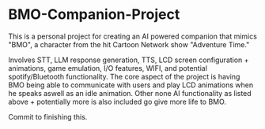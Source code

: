 # BMO-Companion-Project
This is a personal project for creating an AI powered companion that mimics "BMO", a character from the hit Cartoon Network show "Adventure Time."


Involves STT, LLM response generation, TTS, LCD screen configuration + animations, game emulation, I/O features, WIFI, and potential spotify/Bluetooth functionality.
The core aspect of the project is having BMO being able to communicate with users and play LCD animations when he speaks aswell as an idle animation.
Other none AI functionality as listed above + potentially more is also included go give more life to BMO.

Commit to finishing this.
